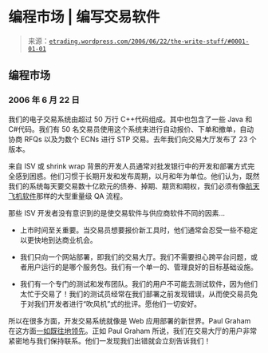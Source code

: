 <!--yml

分类：未分类

日期：2024-05-12 19:52:32

-->

# 编程市场 | 编写交易软件

> 来源：[`etrading.wordpress.com/2006/06/22/the-write-stuff/#0001-01-01`](https://etrading.wordpress.com/2006/06/22/the-write-stuff/#0001-01-01)

## 编程市场

### 2006 年 6 月 22 日

我们的电子交易系统由超过 50 万行 C++代码组成。其中也包含了一些 Java 和 C#代码。我们有 50 名交易员使用这个系统来进行自动报价、下单和撤单，自动协商 RFQs 以及为数个 ECNs 进行 STP 交易。去年我们向交易大厅发布了 23 个版本。

来自 ISV 或 shrink wrap 背景的开发人员通常对批发银行中的开发和部署方式完全感到困惑。他们习惯于长期开发和发布周期，以月和年为单位。他们认为，既然我们的系统每天要交易数十亿欧元的债券、掉期、期货和期权，我们必须有像[航天飞机软件](http://www.fastcompany.com/online/06/writestuff.html)那样的大型重量级 QA 流程。

那些 ISV 开发者没有意识到的是使交易软件与供应商软件不同的因素...

+   上市时间至关重要。当交易员想要报价新工具时，他们通常会忍受一些不稳定以更快地到达商业机会。

+   我们只向一个网站部署，即我们的交易大厅。我们不需要担心跨平台问题，或者用户运行的是哪个服务包。我们有一个单一的、管理良好的目标基础设施。

+   我们有一个专门的测试和发布团队。我们的用户不可能去测试软件，因为他们太忙于交易了！我们的测试员经常在我们部署之前发现错误，从而使交易员免于对我们开发者进行“吹风机”式的批评。愿他们一切安好。

所以在很多方面，开发交易系统就像是 Web 应用部署的新世界。Paul Graham 在这方面[一如既往地领先](http://www.paulgraham.com/road.html)。正如 Paul Graham 所说，我们在交易大厅的用户非常紧密地与我们保持联系。他们一发现我们出错就会立刻告诉我们！
